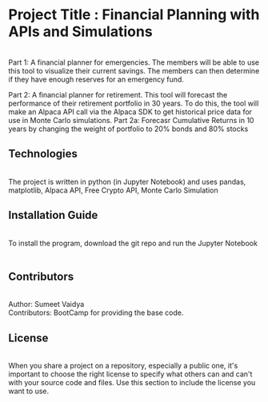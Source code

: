 # Project Title : Financial Planning with APIs and Simulations
<br/>
Part 1: A financial planner for emergencies. The members will be able to use this tool to visualize their current savings. The members can then determine if they have enough reserves for an emergency fund.

Part 2: A financial planner for retirement. This tool will forecast the performance of their retirement portfolio in 30 years. To do this, the tool will make an Alpaca API call via the Alpaca SDK to get historical price data for use in Monte Carlo simulations.
Part 2a: Forecasr Cumulative Returns in 10 years by changing the weight of portfolio to 20% bonds and 80% stocks
<br/>

## Technologies 
<br/>
The project is written in python (in Jupyter Notebook) and uses pandas, matplotlib, Alpaca API, Free Crypto API, Monte Carlo Simulation 
<br/>


## Installation Guide  
<br/>
To install the program, download the git repo and run the Jupyter Notebook
<br/>

<br/>


## Contributors 
<br/>
Author: Sumeet Vaidya
<br/>
Contributors: BootCamp for providing the base code.
<br/>


## License 
<br/>
When you share a project on a repository, especially a public one, it's important to choose the right license to specify what others can and can't with your source code and files. Use this section to include the license you want to use.
